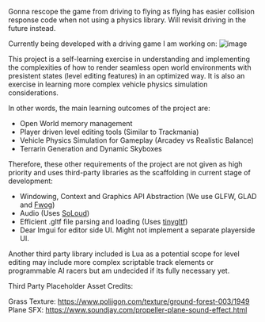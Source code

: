 Gonna rescope the game from driving to flying as flying has easier collision response code when not using a physics library. Will revisit driving in the future instead.

Currently being developed with a driving game I am working on:
![image](https://user-images.githubusercontent.com/26779639/230844833-36683e8c-7033-4522-aa2b-71e276649bae.png)

This project is a self-learning exercise in understanding and implementing the complexities of how to render seamless open world environments with presistent states (level editing features) in an optimized way. It is also an exercise in learning more complex vehicle physics simulation considerations. 

In other words, the main learning outcomes of the project are:
- Open World memory management 
- Player driven level editing tools (Similar to Trackmania)
- Vehicle Physics Simulation for Gameplay (Arcadey vs Realistic Balance)
- Terrarin Generation and Dynamic Skyboxes

Therefore, these other requirements of the project are not given as high priority and uses third-party libraries as the scaffolding in current stage of development:
- Windowing, Context and Graphics API Abstraction (We use GLFW, GLAD and [Fwog](https://github.com/JuanDiegoMontoya/Fwog))
- Audio (Uses [SoLoud](https://solhsa.com/soloud/))
- Efficient .gltf file parsing and loading (Uses [tinygltf](https://github.com/syoyo/tinygltf))
- Dear Imgui for editor side UI. Might not implement a separate playerside UI. 

Another third party library included is Lua as a potential scope for level editing may include more complex scriptable track elements or programmable AI racers but am undecided if its fully necessary yet.


Third Party Placeholder Asset Credits: 

Grass Texture: https://www.poliigon.com/texture/ground-forest-003/1949
Plane SFX: https://www.soundjay.com/propeller-plane-sound-effect.html
